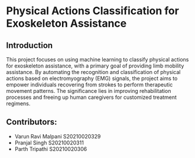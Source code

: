 # Physical Actions Classification for Exoskeleton Assistance

## Introduction
This project focuses on using machine learning to classify physical actions for exoskeleton assistance, with a primary goal of providing limb mobility assistance. By automating the recognition and classification of physical actions based on electromyography (EMG) signals, the project aims to empower individuals recovering from strokes to perform therapeutic movement patterns. The significance lies in improving rehabilitation processes and freeing up human caregivers for customized treatment regimens.

## Contributors: 
- Varun Ravi Malpani S20210020329
- Pranjal Singh S20210020311
- Parth Tripathi S20210020306
